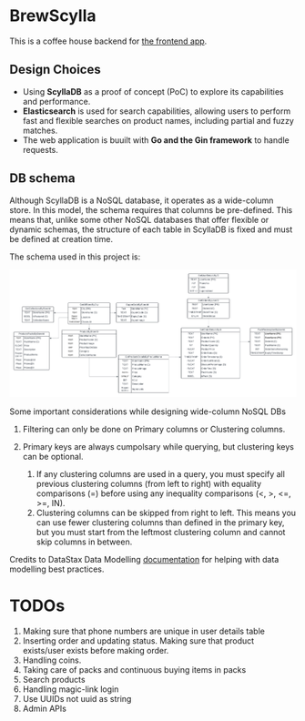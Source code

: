 # BrewScylla
This is a coffee house backend for [the frontend app]().

## Design Choices
- Using **ScyllaDB** as a proof of concept (PoC) to explore its capabilities and performance. 
- **Elasticsearch** is used for search capabilities, allowing users to perform fast and flexible searches on product names, including partial and fuzzy matches.
- The web application is buuilt with **Go and the Gin framework** to handle requests.

## DB schema
Although ScyllaDB is a NoSQL database, it operates as a wide-column store. In this model, the schema requires that columns be pre-defined. This means that, unlike some other NoSQL databases that offer flexible or dynamic schemas, the structure of each table in ScyllaDB is fixed and must be defined at creation time.

The schema used in this project is:

![db schema image](images/DB%20schema.png)

Some important considerations while designing wide-column NoSQL DBs
1. Filtering can only be done on Primary columns or Clustering columns.
2. Primary keys are always cumpolsary while querying, but clustering keys can be optional.

    1. If any clustering columns are used in a query, you must specify all previous clustering columns (from left to right) with equality comparisons (=) before using any inequality comparisons (<, >, <=, >=, IN).
    2. Clustering columns can be skipped from right to left. This means you can use fewer clustering columns than defined in the primary key, but you must start from the leftmost clustering column and cannot skip columns in between.

Credits to DataStax Data Modelling [documentation](https://www.datastax.com/dev/modeling) for helping with data modelling best practices.

# TODOs
1. Making sure that phone numbers are unique in user details table
2. Inserting order and updating status. Making sure that product exists/user exists before making order.
3. Handling coins.
4. Taking care of packs and continuous buying items in packs
5. Search products
6. Handling magic-link login
7. Use UUIDs not uuid as string
7. Admin APIs